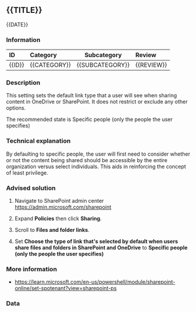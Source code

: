 ## {{TITLE}}

{{DATE}}

###  Information

| ID     | Category     | Subcategory     | Review     |
| :----- | :----------- | --------------- | :--------- |
| {{ID}} | {{CATEGORY}} | {{SUBCATEGORY}} | {{REVIEW}} |

### Description

This setting sets the default link type that a user will see when sharing content in OneDrive or SharePoint. It does not restrict or exclude any other options.

The recommended state is Specific people (only the people the user specifies)

### Technical explanation

By defaulting to specific people, the user will first need to consider whether or not the content being shared should be accessible by the entire organization versus select individuals. This aids in reinforcing the concept of least privilege.

### Advised solution

1. Navigate to SharePoint admin center https://admin.microsoft.com/sharepoint

2. Expand **Policies** then click **Sharing**.

3. Scroll to **Files and folder links**.

4. Set **Choose the type of link that's selected by default when users share files and folders in SharePoint and OneDrive** to **Specific people (only the people the user specifies)**

### More information

- https://learn.microsoft.com/en-us/powershell/module/sharepoint-online/set-spotenant?view=sharepoint-ps


### Data